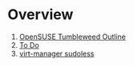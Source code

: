 # Overview

1. [OpenSUSE Tumbleweed Outline](docs/outline.md)
2. [To Do](docs/todo.md)
3. [virt-manager sudoless](docs/virt-manager.md)
